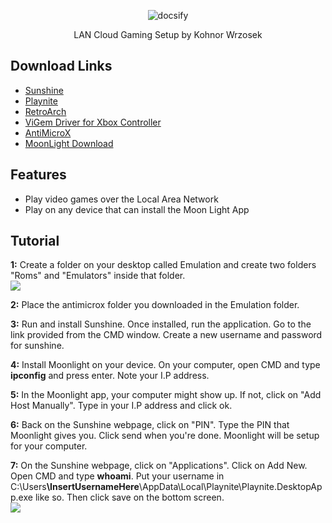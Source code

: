 <p align="center">
  <a>
    <img alt="docsify" src="./docs/_media/icon.svg">
  </a>
</p>

<p align="center">
  LAN Cloud Gaming Setup by Kohnor Wrzosek
</p>

## Download Links

- [Sunshine](https://github.com/LizardByte/Sunshine/releases/tag/v0.17.0)
- [Playnite](https://playnite.link/)
- [RetroArch](https://www.retroarch.com/?page=platforms)
- [ViGem Driver for Xbox Controller](https://github.com/ViGEm/ViGEmBus/releases/download/v1.21.442.0/ViGEmBus_1.21.442_x64_x86_arm64.exe)
- [AntiMicroX](https://github.com/AntiMicroX/antimicrox)
- [MoonLight Download](https://moonlight-stream.org/#)


## Features

- Play video games over the Local Area Network
- Play on any device that can install the Moon Light App

## Tutorial

<strong>1:</strong>
Create a folder on your desktop called Emulation and create two folders "Roms" and "Emulators" inside that folder.
<br><img src="./docs/_images/Emulation.jpg"></br>

<strong>2:</strong>
Place the antimicrox folder you downloaded in the Emulation folder.

<strong>3:</strong>
Run and install Sunshine. Once installed, run the application. Go to the link provided from the CMD window.
Create a new username and password for sunshine.

<strong>4:</strong>
Install Moonlight on your device. On your computer, open CMD and type <strong>ipconfig</strong> and press enter. Note your I.P address.

<strong>5:</strong>
In the Moonlight app, your computer might show up. If not, click on "Add Host Manually". Type in your I.P address and click ok.

<strong>6:</strong>
Back on the Sunshine webpage, click on "PIN". Type the PIN that Moonlight gives you. Click send when you're done. Moonlight will be setup for your computer.

<strong>7:</strong>
On the Sunshine webpage, click on "Applications". Click on Add New. Open CMD and type <strong>whoami</strong>. Put your username in C:\Users<strong>\InsertUsernameHere</strong>\\AppData\Local\Playnite\Playnite.DesktopApp.exe</strong> like so. Then click save on the bottom screen.
<br><img src="./docs/_images/playnite.jpg"></br>

